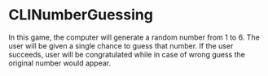 # CLINumberGuessing
In this game, the computer will generate a random number from 1 to 6. The user will be given a single chance to guess that number. If the user succeeds, user will be congratulated while in case of wrong guess the original number would appear.

